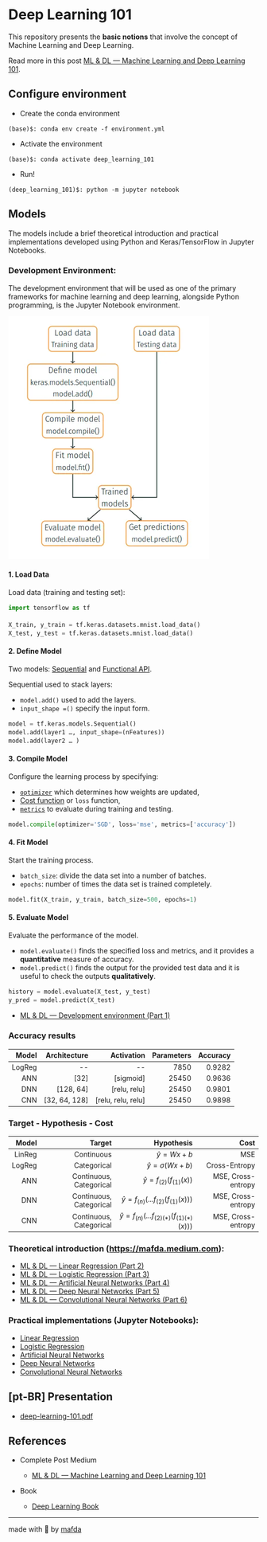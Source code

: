 # Deep Learning 101

This repository presents the **basic notions** that involve the concept of Machine Learning and Deep Learning.

Read more in this post [ML & DL — Machine Learning and Deep Learning 101](https://medium.com/@mafda_/ml-dl-machine-learning-and-deep-learning-101-2686d93d70d).

## Configure environment

- Create the conda environment

```shell
(base)$: conda env create -f environment.yml
```

- Activate the environment

```shell
(base)$: conda activate deep_learning_101
```

- Run!

```shell
(deep_learning_101)$: python -m jupyter notebook
```

## Models

The models include a brief theoretical introduction and practical implementations developed using Python and Keras/TensorFlow in Jupyter Notebooks.

### Development Environment:

The development environment that will be used as one of the primary frameworks for machine learning and deep learning, alongside Python programming, is the Jupyter Notebook environment.

![keras flow](src/img/keras-flow.png)

#### 1. Load Data

Load data (training and testing set):

```python
import tensorflow as tf

X_train, y_train = tf.keras.datasets.mnist.load_data()
X_test, y_test = tf.keras.datasets.mnist.load_data()
```

#### 2. Define Model

Two models: [Sequential](https://keras.io/getting-started/sequential-model-guide/) and [Functional API](https://keras.io/getting-started/functional-api-guide/).

Sequential used to stack layers:
* `model.add()` used to add the layers.
* `input_shape =()` specify the input form.

```python
model = tf.keras.models.Sequential()
model.add(layer1 …, input_shape=(nFeatures))
model.add(layer2 … )
```

#### 3. Compile Model

Configure the learning process by specifying:

* [`optimizer`](https://keras.io/optimizers) which determines how weights are updated,
* [Cost function](https://keras.io/losses) or `loss` function,
* [`metrics`](https://keras.io/metrics) to evaluate during training and testing.

```python
model.compile(optimizer='SGD', loss='mse', metrics=['accuracy'])
```

#### 4. Fit Model

Start the training process.

* `batch_size`: divide the data set into a number of batches.
* `epochs`: number of times the data set is trained completely.

```python
model.fit(X_train, y_train, batch_size=500, epochs=1)
```

#### 5. Evaluate Model

Evaluate the performance of the model.

* `model.evaluate()` finds the specified loss and metrics, and it provides a **quantitative** measure of accuracy.
* `model.predict()` finds the output for the provided test data and it is useful to check the outputs **qualitatively**.

```python
history = model.evaluate(X_test, y_test)
y_pred = model.predict(X_test)
```

* [ML & DL — Development environment (Part 1)](https://mafda.medium.com/ml-dl-development-environment-part-1-5bb0b35750aa)

### Accuracy results

|  Model |  Architecture |         Activation | Parameters | Accuracy |
| -----: | ------------: | -----------------: | ---------: | -------: |
| LogReg |            -- |                 -- |       7850 |   0.9282 |
|    ANN |          [32] |          [sigmoid] |      25450 |   0.9636 |
|    DNN |     [128, 64] |       [relu, relu] |      25450 |   0.9801 |
|    CNN | [32, 64, 128] | [relu, relu, relu] |      25450 |   0.9898 |

### Target - Hypothesis - Cost

|  Model |                  Target |                                      Hypothesis |               Cost |
| -----: | ----------------------: | ----------------------------------------------: | -----------------: |
| LinReg |              Continuous |                                  $\hat{y}=Wx+b$ |                MSE |
| LogReg |             Categorical |                          $\hat{y}=\sigma(Wx+b)$ |      Cross-Entropy |
|    ANN | Continuous, Categorical |                   $\hat{y}=f_{(2)}(f_{(1)}(x))$ | MSE, Cross-entropy |
|    DNN | Continuous, Categorical |       $\hat{y}=f_{(n)}(...f_{(2)}(f_{(1)}(x)))$ | MSE, Cross-entropy |
|    CNN | Continuous, Categorical | $\hat{y}=f_{(n)}(...f_{(2)(*)}(f_{(1)(*)}(x)))$ | MSE, Cross-entropy |


### Theoretical introduction (https://mafda.medium.com):

* [ML & DL — Linear Regression (Part 2)](https://mafda.medium.com/ml-dl-linear-regression-part-2-14f114f2d62a)
* [ML & DL — Logistic Regression (Part 3)](https://mafda.medium.com/ml-dl-logistic-regression-part-3-fe6aca8f01b)
* [ML & DL — Artificial Neural Networks (Part 4)](https://mafda.medium.com/ml-dl-artificial-neural-networks-part-4-619350a93ef1)
* [ML & DL — Deep Neural Networks (Part 5)](https://mafda.medium.com/ml-dl-deep-artificial-neural-networks-part-5-568ad05be712)
* [ML & DL — Convolutional Neural Networks (Part 6)](https://mafda.medium.com/ml-dl-convolutional-neural-networks-part-6-97357db58165)

### Practical implementations (Jupyter Notebooks):

* [Linear Regression](https://github.com/mafda/deep_learning_101/blob/master/src/01-linear-regression.ipynb)
* [Logistic Regression](https://github.com/mafda/deep_learning_101/blob/master/src/02-logistic-regression.ipynb)
* [Artificial Neural Networks](https://github.com/mafda/deep_learning_101/blob/master/src/03-artificial-neural-networks.ipynb)
* [Deep Neural Networks](https://github.com/mafda/deep_learning_101/blob/master/src/04-deep-neural-networks.ipynb)
* [Convolutional Neural Networks](https://github.com/mafda/deep_learning_101/blob/master/src/05-convolutional-neural-networks.ipynb)
  

## [pt-BR] Presentation

* [deep-learning-101.pdf](https://github.com/mafda/deep_learning_101/blob/master/pdf/deep-learning-101.pdf)

## References

* Complete Post Medium
  * [ML & DL — Machine Learning and Deep Learning 101](https://mafda.medium.com/ml-dl-machine-learning-and-deep-learning-101-2686d93d70d)

* Book
  * [Deep Learning Book](http://www.deeplearningbook.org/)

---

made with 💙 by [mafda](https://mafda.github.io/)

